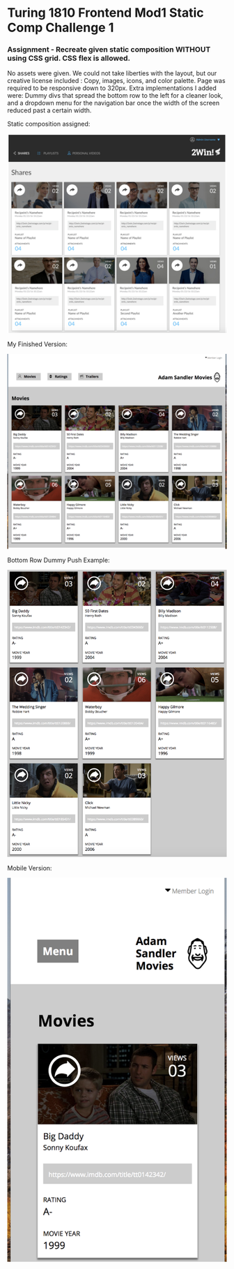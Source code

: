 # Turing 1810 Frontend Mod1 Static Comp Challenge 1
### Assignment - Recreate given static composition WITHOUT using CSS grid. CSS flex is allowed.

No assets were given. We could not take liberties with the layout, but our creative license included : Copy, images, icons, and color palette. Page was required to be responsive down to 320px. Extra implementations I added were: Dummy divs that spread the bottom row to the left for a cleaner look, and a dropdown menu for the navigation bar once the width of the screen reduced past a certain width. 

Static composition assigned:

![Static Comp](/images/readme/static-comp-one.png)

My Finished Version:

![Finished Version](/images/readme/foxwell-static-comp-one.png)

Bottom Row Dummy Push Example:

![Finished Version](/images/readme/bottom-example.png) 

Mobile Version:

![Finished Version](/images/readme/mobile-version.png) 
